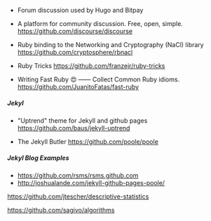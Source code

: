 
* Forum discussion used by Hugo and Bitpay
* A platform for community discussion. Free, open, simple.
https://github.com/discourse/discourse

* Ruby binding to the Networking and Cryptography (NaCl) library
https://github.com/cryptosphere/rbnacl

* Ruby Tricks
https://github.com/franzejr/ruby-tricks

* Writing Fast Ruby :heart_eyes: —— Collect Common Ruby idioms.
https://github.com/JuanitoFatas/fast-ruby

##### Jekyl

* "Uptrend" theme for Jekyll and github pages
https://github.com/baus/jekyll-uptrend

* The Jekyll Butler
https://github.com/poole/poole

##### Jekyl Blog Examples

* https://github.com/rsms/rsms.github.com
* http://joshualande.com/jekyll-github-pages-poole/


https://github.com/jtescher/descriptive-statistics

https://github.com/sagivo/algorithms
